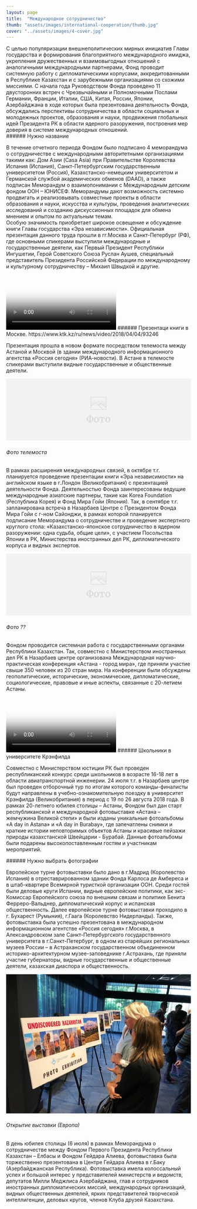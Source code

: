 ```yaml
---
layout: page
title:  "Международное сотрудничество"
thumb: "assets/images/international-cooperation/thumb.jpg"
cover: "../assets/images/4-cover.jpg"
---
```


<div class="cut" markdown="1">
С целью популяризации внешнеполитических мирных инициатив Главы государства и формирования благоприятного международного имиджа, укрепления дружественных и взаимовыгодных отношений с аналогичными международными партнерами, Фонд проводит системную работу с дипломатическими корпусами, аккредитованными в Республике Казахстан и с зарубежными организациями со схожими миссиями.
С начала года Руководством Фонда проведено 11 двусторонних встреч с Чрезвычайными и Полномочными Послами Германии, Франции, Италии, США, Китая, России, Японии, Азербайджана в ходе которых была презентована деятельность Фонда, обсуждались перспективы сотрудничества в области социальных и молодежных проектов, образования и науки, продвижения глобальных идей Президента РК в области ядерного разоружения, построения мер доверия в системе международных отношений.
</div>


<div class="full" markdown="1">

<div class="carousel" markdown="1"><div class="carousel-holder">
<div class="swiper-container">

<div class="swiper-wrapper">
<div class="swiper-slide" style="background-image: url(../assets/images/4-memo-1.jpg)"></div>
<div class="swiper-slide" style="background-image: url(../assets/images/4-memo-2.jpg)"></div>
<div class="swiper-slide" style="background-image: url(../assets/images/4-memo-3.jpg)"></div>
</div>

<div class="swiper-pagination"></div>
</div>
</div></div>
###### Нужно название

В течение отчетного периода Фондом было подписано                    4 меморандума о сотрудничестве с международными авторитетными организациями такими как: Дом Азии (Casa Asia) при Правительстве Королевства Испания (Испания), Санкт-Петербургским государственным университетом (Россия), Казахстанско-немецким университетом и Германской службой академических обменов (DAAD), а также подписан Меморандум о взаимопонимании с Международным детским фондом ООН – ЮНИСЕФ. Меморандумы дают возможность системно продвигать и реализовывать совместные проекты в области образования и науки, искусства и культуры, проведения аналитических исследований и созданию дискуссионных площадок для обмена мнением и опытом по актуальным темам.  
Особую значимость приобретает широкое освещение и обсуждение книги Главы государства «Эра независимости». Официальная презентация данного труда прошли  в                              гг.Москва и Санкт-Петербург (РФ), где основными спикерами выступили международные и государственные деятели, как Первый Президент Республики Ингушетии, Герой Советского Союза Руслан Аушев, специальный представитель Президента Российской Федерации по международному и культурному сотрудничеству – Михаил Швыдкой и другие.

<video poster="../assets/images/placeholder-video.png">
</video>
###### Презентаци книги в Москве. https://www.ktk.kz/ru/news/video/2018/04/04/93246

Презентация прошла в новом формате посредством телемоста между Астаной и Москвой (в здании международного информационного агентства «Россия сегодня» (РИА-новости). В Астане в телемосте спикерами выступили видные государственные и общественные деятели.

![](../assets/images/placeholder-image.png)
###### Фото телемоста

В рамках расширения международных связей, в октябре т.г. планируется проведение презентации книги «Эра независимости» на английском языке в г.Лондон (Великобритания) с презентацией деятельности Фонда.
Деятельностью Фонда заинтересованы ведущие международные азиатские партнеры, такие  как Korea Foundation (Республика Корея) и Фонд Мира Гойи (Япония). Так, в сентябре т.г. запланирована встреча в Назарбаев Центре с Президентом Фонда Мира Гойи с г-ном Сайонджи, в рамках которой планируется подписание Меморандума о сотрудничестве и проведение экспертного круглого стола: «Казахстанско-японское сотрудничество в ядерном разоружении: одна судьба, общие цели», с участием Посольства Японии в РК, Министерства иностранных дел РК, дипломатического корпуса и видных экспертов.   

![](../assets/images/placeholder-image.png)
###### Фото ??

Фондом проводится системная работа с государственными органами Республики Казахстан. Так, совместно с Министерством иностранных дел РК в Назарбаев центре организована Международная научно-практическая конференция «Астана - город мира», где приняли участие свыше 350 человек из 20 стран мира. На конференции были обсуждены геополитические, исторические, экономические, дипломатические, социологические, правовые и иные аспекты, связанные с 20-летием Астаны.

<video poster="../assets/images/placeholder-video.png">
</video>
###### Школьники в университете Крэнфилда

Совместно с Министерством юстиции РК был проведен республиканский конкурс среди школьников в возрасте 16-18 лет в области авиатранспортной инженерии. 24 июля т.г. в Назарбаев центре был проведен отборочный тур по итогам которого команды-финалисты будут направлены в учебно-ознакомительную поездку в университет Крэнфилда (Великобритания) в период с 19 по 26 августа 2018 года.
В рамках 20-летнего юбилея столицы – Астаны, Фондом был дан старт республиканской и международной фотовыставке «Астана – жемчужина Великой степи» и были изданы уникальные фотоальбомы «A day in Astana» и «A day in Burabay», где запечатлены снимки и краткие истории неповторимых объектов Астаны и красивые пейзажи природы казахстанской Швейцарии - Бурабай. Данные фотоальбомы были подарены высокопоставленным гостям и участникам мероприятий.

<div class="carousel" markdown="1"><div class="carousel-holder">
<div class="swiper-container">

<div class="swiper-wrapper">
<div class="swiper-slide" style="background-image: url(../assets/images/4-memo-1.jpg)"></div>
<div class="swiper-slide" style="background-image: url(../assets/images/4-memo-2.jpg)"></div>
<div class="swiper-slide" style="background-image: url(../assets/images/4-memo-3.jpg)"></div>
</div>

<div class="swiper-pagination"></div>
</div>
</div></div>
###### Нужно выбрать фотографии

Европейское турне фотовыставки было дано в г.Мадрид (Королевство Испания) в отреставрированном здании Фонда Карлоса де Амбереса и в штаб-квартире Всемирной туристкой организации ООН. Среди гостей были деловые круги Испании, видные европейские политики, как экс-Комиссар Европейского союза по внешним связам и политике Бенита Ферреро-Вальднер, дипломатический корпус и испанская общественность. Далее европейское турне фотовыставки проходило в  г. Бухарест (Румыния), г.Гаага (Королевство Нидерланды).
Также, фотовыставка была успешно презентована в международном информационном агентстве «Россия сегодня» г.Москва, в Александровском зале Санкт-Петербургского государственного университета в г.Санкт-Петербург, в одном из старейших региональных музеев России – в Астраханском государственном объединенном историко-архитектурном музее-заповеднике г.Астрахань, где приняли участие губернаторы, видные государственные и общественные деятели, казахская диаспора и общественность.

![](../assets/images/4-gallery-1.jpg)
###### Открытие выставки (Европа)

В день юбилея столицы (6 июля) в рамках Меморандума о сотрудничестве между Фондом Первого Президента Республики Казахстан – Елбасы и Фондом Гейдара Алиева, фотовыставка была торжественно презентована в Центре Гейдара Алиева в г.Баку (Азербайджанская Республика). Фотовыставка имела колоссальный успех и большой интерес у представителей министерств и ведомств, депутатов Милли Меджлиса Азербайджана, глав и сотрудников иностранных дипломатических миссий, международных организаций, видных общественных деятелей, ярких представителей творческой интеллигенции, деловых кругов, членов Клуба друзей Казахстана.

</div>
